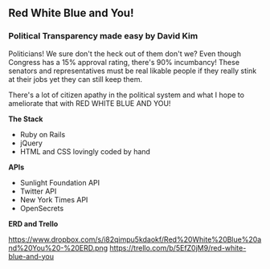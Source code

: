 ## Red White Blue and You!
### Political Transparency made easy by David Kim

Politicians! We sure don't the heck out of them don't we? Even though Congress has a 15% approval rating, there's 90% incumbancy! These senators and representatives must be real likable people if they really stink at their jobs yet they can still keep them. 

There's a lot of citizen apathy in the political system and what I hope to ameliorate that with RED WHITE BLUE AND YOU! 



**The Stack**
* Ruby on Rails
* jQuery
* HTML and CSS lovingly coded by hand

**APIs**
* Sunlight Foundation API
* Twitter API
* New York Times API
* OpenSecrets

**ERD and Trello**

<https://www.dropbox.com/s/i82qimpu5kdaokf/Red%20White%20Blue%20and%20You%20-%20ERD.png>
<https://trello.com/b/5EfZ0jM9/red-white-blue-and-you>
